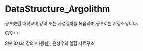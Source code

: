 # DataStructure_Argolithm

공부했던 대학교때 강의 또는 사설강의를  복습하며 공부하는 저장소입니다.

C/C++


SW Basic 강의 (나동빈), 윤성우의 열혈 자료구조

